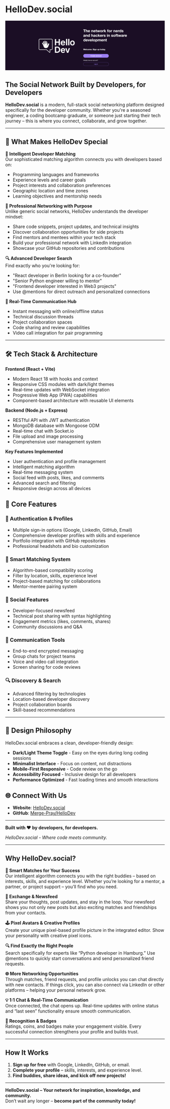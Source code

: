 # HelloDev.social

![alt text](image_readme.png)

## The Social Network Built by Developers, for Developers

**HelloDev.social** is a modern, full-stack social networking platform designed specifically for the developer community. Whether you're a seasoned engineer, a coding bootcamp graduate, or someone just starting their tech journey – this is where you connect, collaborate, and grow together.

---

## 🌟 What Makes HelloDev Special

**🎯 Intelligent Developer Matching**  
Our sophisticated matching algorithm connects you with developers based on:
- Programming languages and frameworks
- Experience levels and career goals
- Project interests and collaboration preferences
- Geographic location and time zones
- Learning objectives and mentorship needs

**💼 Professional Networking with Purpose**  
Unlike generic social networks, HelloDev understands the developer mindset:
- Share code snippets, project updates, and technical insights
- Discover collaboration opportunities for side projects
- Find mentors and mentees within your tech stack
- Build your professional network with LinkedIn integration
- Showcase your GitHub repositories and contributions

**🔍 Advanced Developer Search**  
Find exactly who you're looking for:
- "React developer in Berlin looking for a co-founder"
- "Senior Python engineer willing to mentor"
- "Frontend developer interested in Web3 projects"
- Use @mentions for direct outreach and personalized connections

**💬 Real-Time Communication Hub**  
- Instant messaging with online/offline status
- Technical discussion threads
- Project collaboration spaces
- Code sharing and review capabilities
- Video call integration for pair programming

---

## 🛠 Tech Stack & Architecture

**Frontend (React + Vite)**
- Modern React 18 with hooks and context
- Responsive CSS modules with dark/light themes
- Real-time updates with WebSocket integration
- Progressive Web App (PWA) capabilities
- Component-based architecture with reusable UI elements

**Backend (Node.js + Express)**
- RESTful API with JWT authentication
- MongoDB database with Mongoose ODM
- Real-time chat with Socket.io
- File upload and image processing
- Comprehensive user management system

**Key Features Implemented**
- User authentication and profile management
- Intelligent matching algorithm
- Real-time messaging system
- Social feed with posts, likes, and comments
- Advanced search and filtering
- Responsive design across all devices

## 📱 Core Features

### 🔐 Authentication & Profiles
- Multiple sign-in options (Google, LinkedIn, GitHub, Email)
- Comprehensive developer profiles with skills and experience
- Portfolio integration with GitHub repositories
- Professional headshots and bio customization

### 🤝 Smart Matching System
- Algorithm-based compatibility scoring
- Filter by location, skills, experience level
- Project-based matching for collaborations
- Mentor-mentee pairing system

### 💭 Social Features
- Developer-focused newsfeed
- Technical post sharing with syntax highlighting
- Engagement metrics (likes, comments, shares)
- Community discussions and Q&A

### 💬 Communication Tools
- End-to-end encrypted messaging
- Group chats for project teams
- Voice and video call integration
- Screen sharing for code reviews

### 🔍 Discovery & Search
- Advanced filtering by technologies
- Location-based developer discovery
- Project collaboration boards
- Skill-based recommendations

---

## 🎨 Design Philosophy

HelloDev.social embraces a clean, developer-friendly design:
- **Dark/Light Theme Toggle** - Easy on the eyes during long coding sessions
- **Minimalist Interface** - Focus on content, not distractions
- **Mobile-First Responsive** - Code review on the go
- **Accessibility Focused** - Inclusive design for all developers
- **Performance Optimized** - Fast loading times and smooth interactions



## 🌐 Connect With Us

- **Website**: [HelloDev.social](https://hellodev.social)
- **GitHub**: [Merge-Pray/HelloDev](https://github.com/Merge-Pray/HelloDev)

---

**Built with ❤️ by developers, for developers.**

*HelloDev.social - Where code meets community.*

---

## Why HelloDev.social?  

**🎯 Smart Matches for Your Success**  
Our intelligent algorithm connects you with the right buddies – based on interests, skills, and experience level. Whether you’re looking for a mentor, a partner, or project support – you’ll find who you need.  

**💬 Exchange & Newsfeed**  
Share your thoughts, post updates, and stay in the loop. Your newsfeed shows you not only new posts but also exciting matches and friendships from your contacts.  

**🕹 Pixel Avatars & Creative Profiles**  
Create your unique pixel-based profile picture in the integrated editor. Show your personality with creative pixel icons.  

**🔍 Find Exactly the Right People**  
Search specifically for experts like “Python developer in Hamburg.” Use @mentions to quickly start conversations and send personalized friend requests.  

**🌐 More Networking Opportunities**  
Through matches, friend requests, and profile unlocks you can chat directly with new contacts. If things click, you can also connect via LinkedIn or other platforms – helping your personal network grow.  

**💡 1:1 Chat & Real-Time Communication**  
Once connected, the chat opens up. Real-time updates with online status and “last seen” functionality ensure smooth communication.  

**🏅 Recognition & Badges**  
Ratings, coins, and badges make your engagement visible. Every successful connection strengthens your profile and builds trust.  

---

## How It Works  

1. **Sign up for free** with Google, LinkedIn, GitHub, or email.  
2. **Complete your profile** – skills, interests, and experience level.  
3. **Find buddies, share ideas, and kick off new projects!**  

---

**HelloDev.social – Your network for inspiration, knowledge, and community.**  
Don’t wait any longer – **become part of the community today!**